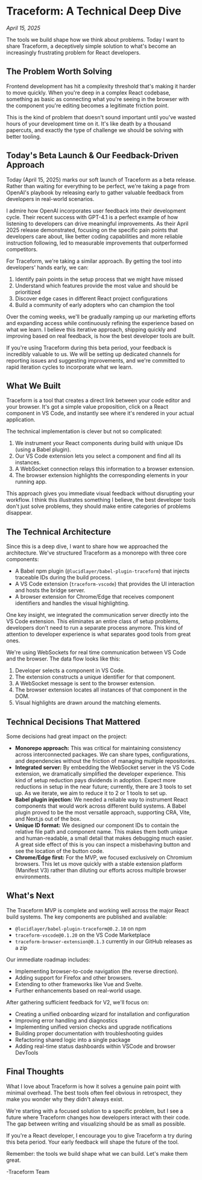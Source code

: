 					 
# Traceform: A Technical Deep Dive

*April 15, 2025*

The tools we build shape how we think about problems. Today I want to share Traceform, a deceptively simple solution to what's become an increasingly frustrating problem for React developers.

## The Problem Worth Solving

Frontend development has hit a complexity threshold that's making it harder to move quickly. When you're deep in a complex React codebase, something as basic as connecting what you're seeing in the browser with the component you're editing becomes a legitimate friction point.

This is the kind of problem that doesn't sound important until you've wasted hours of your development time on it. It's like death by a thousand papercuts, and exactly the type of challenge we should be solving with better tooling.

## Today's Beta Launch & Our Feedback-Driven Approach

Today (April 15, 2025) marks our soft launch of Traceform as a beta release. Rather than waiting for everything to be perfect, we're taking a page from OpenAI's playbook by releasing early to gather valuable feedback from developers in real-world scenarios.

I admire how OpenAI incorporates user feedback into their development cycle. Their recent success with GPT-4.1 is a perfect example of how listening to developers can drive meaningful improvements. As their April 2025 release demonstrated, focusing on the specific pain points that developers care about, like better coding capabilities and more reliable instruction following, led to measurable improvements that outperformed competitors.

For Traceform, we're taking a similar approach. By getting the tool into developers' hands early, we can:

1. Identify pain points in the setup process that we might have missed
2. Understand which features provide the most value and should be prioritized
3. Discover edge cases in different React project configurations
4. Build a community of early adopters who can champion the tool

Over the coming weeks, we'll be gradually ramping up our marketing efforts and expanding access while continuously refining the experience based on what we learn. I believe this iterative approach, shipping quickly and improving based on real feedback, is how the best developer tools are built.

If you're using Traceform during this beta period, your feedback is incredibly valuable to us. We will be setting up dedicated channels for reporting issues and suggesting improvements, and we're committed to rapid iteration cycles to incorporate what we learn.

## What We Built

Traceform is a tool that creates a direct link between your code editor and your browser. It's got a simple value proposition, click on a React component in VS Code, and instantly see where it's rendered in your actual application.

The technical implementation is clever but not so complicated:

1.  We instrument your React components during build with unique IDs (using a Babel plugin).
2.  Our VS Code extension lets you select a component and find all its instances.
3.  A WebSocket connection relays this information to a browser extension.
4.  The browser extension highlights the corresponding elements in your running app.

This approach gives you immediate visual feedback without disrupting your workflow. I think this illustrates something I believe, the best developer tools don't just solve problems, they should make entire categories of problems disappear.

## The Technical Architecture

Since this is a deep dive, I want to share how we approached the architecture. We've structured Traceform as a monorepo with three core components:

*   A Babel npm plugin (`@lucidlayer/babel-plugin-traceform`) that injects traceable IDs during the build process.
*   A VS Code extension (`traceform-vscode`) that provides the UI interaction and hosts the bridge server.
*   A browser extension for Chrome/Edge that receives component identifiers and handles the visual highlighting.

One key insight, we integrated the communication server directly into the VS Code extension. This eliminates an entire class of setup problems, developers don't need to run a separate process anymore. This kind of attention to developer experience is what separates good tools from great ones.

We're using WebSockets for real time communication between VS Code and the browser. The data flow looks like this:

1.  Developer selects a component in VS Code.
2.  The extension constructs a unique identifier for that component.
3.  A WebSocket message is sent to the browser extension.
4.  The browser extension locates all instances of that component in the DOM.
5.  Visual highlights are drawn around the matching elements.

## Technical Decisions That Mattered

Some decisions had great impact on the project:

*   **Monorepo approach:** This was critical for maintaining consistency across interconnected packages. We can share types, configurations, and dependencies without the friction of managing multiple repositories.
*   **Integrated server:** By embedding the WebSocket server in the VS Code extension, we dramatically simplified the developer experience. This kind of setup reduction pays dividends in adoption. Expect more reductions in setup in the near future; currently, there are 3 tools to set up. As we iterate, we aim to reduce it to 2 or 1 tools to set up.
*   **Babel plugin injection:** We needed a reliable way to instrument React components that would work across different build systems. A Babel plugin proved to be the most versatile approach, supporting CRA, Vite, and Next.js out of the box.
*   **Unique ID format:** We designed our component IDs to contain the relative file path and component name. This makes them both unique and human-readable, a small detail that makes debugging much easier. A great side effect of this is you can inspect a misbehaving button and see the location of the button code.
*   **Chrome/Edge first:** For the MVP, we focused exclusively on Chromium browsers. This let us move quickly with a stable extension platform (Manifest V3) rather than diluting our efforts across multiple browser environments.



## What's Next

The Traceform MVP is complete and working well across the major React build systems. The key components are published and available:

*   `@lucidlayer/babel-plugin-traceform@0.2.10` on npm
*   `traceform-vscode@0.1.20` on the VS Code Marketplace
*   `traceform-browser-extension@0.1.3` currently in our GitHub releases as a zip

Our immediate roadmap includes:

*   Implementing browser-to-code navigation (the reverse direction).
*   Adding support for Firefox and other browsers.
*   Extending to other frameworks like Vue and Svelte.
*   Further enhancements based on real-world usage.

After gathering sufficient feedback for V2, we'll focus on:

*   Creating a unified onboarding wizard for installation and configuration
*   Improving error handling and diagnostics
*   Implementing unified version checks and upgrade notifications
*   Building proper documentation with troubleshooting guides
*   Refactoring shared logic into a single package
*   Adding real-time status dashboards within VSCode and browser DevTools


## Final Thoughts

What I love about Traceform is how it solves a genuine pain point with minimal overhead. The best tools often feel obvious in retrospect, they make you wonder why they didn't always exist.

We're starting with a focused solution to a specific problem, but I see a future where Traceform changes how developers interact with their code. The gap between writing and visualizing should be as small as possible.

If you're a React developer, I encourage you to give Traceform a try during this beta period. Your early feedback will shape the future of the tool.

Remember: the tools we build shape what we can build. Let's make them great.

-Traceform Team
